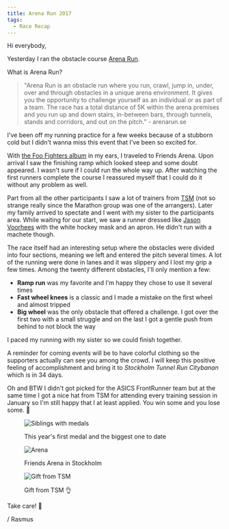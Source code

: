 ```yaml
---
title: Arena Run 2017
tags:
  - Race Recap
---
```


Hi everybody,

Yesterday I ran the obstacle course [Arena Run](https://arenarun.se).

What is Arena Run?

> "Arena Run is an obstacle run where you run, crawl, jump in, under, over and through obstacles in a unique arena environment. It gives you the opportunity to challenge yourself as an individual or as part of a team. The race has a total distance of 5K within the arena premises and you run up and down stairs, in-between bars, through tunnels, stands and corridors, and out on the pitch." - arenarun.se

> <!--more-->

I've been off my running practice for a few weeks because of a stubborn cold but I didn't wanna miss this event that I've been so excited for.

With [the Foo Fighters album](https://en.wikipedia.org/wiki/Foo_Fighters_(album)) in my ears, I traveled to Friends Arena. Upon arrival I saw the finishing ramp which looked steep and some doubt appeared. I wasn't sure if I could run the whole way up. After watching the first runners complete the course I reassured myself that I could do it without any problem as well.

Part from all the other participants I saw a lot of trainers from [TSM](https://tsmrunning.se) (not so strange really since the Marathon group was one of the arrangers).
Later my family arrived to spectate and I went with my sister to the participants area.
While waiting for our start, we saw a runner dressed like [Jason Voorhees](http://fridaythe13th.wikia.com/wiki/Jason_Voorhees) with the white hockey mask and an apron. He didn't run with a machete though.

The race itself had an interesting setup where the obstacles were divided into four sections, meaning we left and entered the pitch several times. A lot of the running were done in lanes and it was slippery and I lost my grip a few times.
Among the twenty different obstacles, I'll only mention a few:

- **Ramp run** was my favorite and I'm happy they chose to use it several times
- **Fast wheel knees** is a classic and I made a mistake on the first wheel and almost tripped
- **Big wheel** was the only obstacle that offered a challenge. I got over the first two with a small struggle and on the last I got a gentle push from behind to not block the way

I paced my running with my sister so we could finish together.

A reminder for coming events will be to have colorful clothing so the supporters actually can see you among the crowd.
I will keep this positive feeling of accomplishment and bring it to _Stockholm Tunnel Run Citybanan_ which is in 34 days.

Oh and BTW I didn't got picked for the ASICS FrontRunner team but at the same time I got a nice hat from TSM for attending every training session in January so I'm still happy that I at least applied. You win some and you lose some. 🙂

<figure>

  ![Siblings with medals](/img/rasmus/siblings-with-medals-regular.webp)
  <figcaption>This year's first medal and the biggest one to date</figcaption>
</figure>

<figure>

  ![Arena](/img/events/arena-run-regular.webp)
  <figcaption>Friends Arena in Stockholm</figcaption>
</figure>

<figure>

  ![Gift from TSM](/img/personal/gift-from-tsm-regular.webp)
  <figcaption>Gift from TSM 👌</figcaption>
</figure>

Take care! 🙂

/ Rasmus

